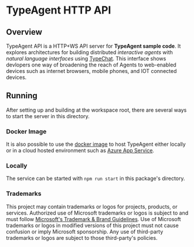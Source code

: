 # TypeAgent HTTP API

## Overview

TypeAgent API is a HTTP+WS API server for **TypeAgent sample code**. It explores architectures for building distributed _interactive agents_ with _natural language interfaces_ using [TypeChat](https://github.com/microsoft/typechat). This interface shows devlopers one way of broadening the reach of Agents to web-enabled devices such as internet browsers, mobile phones, and IOT connected devices.

## Running

After setting up and building at the workspace root, there are several ways to start the server in this directory.

### Docker Image

It is also possible to use the [docker image](../../Dockerfile) to host TypeAgent either locally or in a cloud hosted environment such as [Azure App Service](https://learn.microsoft.com/en-us/azure/app-service/quickstart-custom-container?tabs=dotnet&pivots=container-linux-vscode).

### Locally

The service can be started with `npm run start` in this package's directory.

### Trademarks

This project may contain trademarks or logos for projects, products, or services. Authorized use of Microsoft
trademarks or logos is subject to and must follow
[Microsoft's Trademark & Brand Guidelines](https://www.microsoft.com/en-us/legal/intellectualproperty/trademarks/usage/general).
Use of Microsoft trademarks or logos in modified versions of this project must not cause confusion or imply Microsoft sponsorship.
Any use of third-party trademarks or logos are subject to those third-party's policies.

